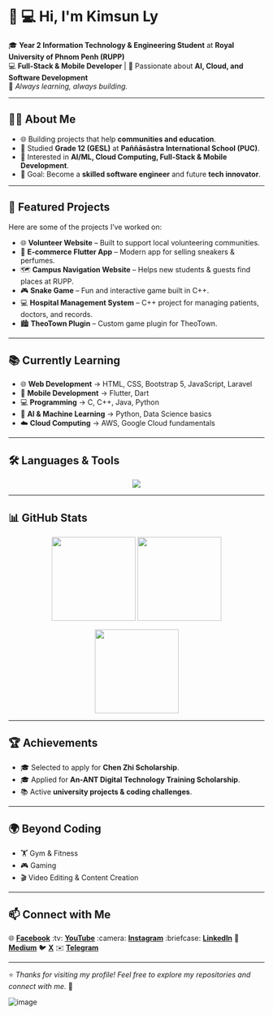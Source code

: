 # 👋 💻 Hi, I'm Kimsun Ly

🎓 **Year 2 Information Technology & Engineering Student** at **Royal University of Phnom Penh (RUPP)**  
💻 **Full-Stack & Mobile Developer** | 🚀 Passionate about **AI, Cloud, and Software Development**  
🌱 *Always learning, always building.*  

---

## 🧑‍💻 About Me
- 🌐 Building projects that help **communities and education**.  
- 🏫 Studied **Grade 12 (GESL)** at **Paññāsāstra International School (PUC)**.  
- 🔎 Interested in **AI/ML, Cloud Computing, Full-Stack & Mobile Development**.  
- 🎯 Goal: Become a **skilled software engineer** and future **tech innovator**.  

---

## 🚀 Featured Projects
Here are some of the projects I’ve worked on:

- 🌐 **Volunteer Website** – Built to support local volunteering communities.  
- 📱 **E-commerce Flutter App** – Modern app for selling sneakers & perfumes.  
- 🗺️ **Campus Navigation Website** – Helps new students & guests find places at RUPP.  
- 🎮 **Snake Game** – Fun and interactive game built in C++.  
- 💻 **Hospital Management System** – C++ project for managing patients, doctors, and records.  
- 🏙️ **TheoTown Plugin** – Custom game plugin for TheoTown.  

---

## 📚 Currently Learning
- 🌐 **Web Development** → HTML, CSS, Bootstrap 5, JavaScript, Laravel  
- 📱 **Mobile Development** → Flutter, Dart  
- 💻 **Programming** → C, C++, Java, Python  
- 🤖 **AI & Machine Learning** → Python, Data Science basics  
- ☁️ **Cloud Computing** → AWS, Google Cloud fundamentals  

---

## 🛠️ Languages & Tools
<p align="center">
  <img src="https://skillicons.dev/icons?i=html,css,js,bootstrap,flutter,dart,java,cpp,python,laravel,git,github,vscode,figma,mysql" />
</p>

---

## 📊 GitHub Stats
<p align="center">
  <img src="https://github-readme-stats.vercel.app/api?username=KimsunLy&show_icons=true&theme=tokyonight" height="165"/>
  <img src="https://github-readme-streak-stats.herokuapp.com/?user=KimsunLy&theme=tokyonight" height="165"/>
</p>

<p align="center">
  <img src="https://github-readme-stats.vercel.app/api/top-langs/?username=KimsunLy&layout=compact&theme=tokyonight" height="165"/>
</p>

---

## 🏆 Achievements
- 🎓 Selected to apply for **Chen Zhi Scholarship**.  
- 🎓 Applied for **An-ANT Digital Technology Training Scholarship**.  
- 📚 Active **university projects & coding challenges**.  

---

## 🌍 Beyond Coding
- 🏋️ Gym & Fitness  
- 🎮 Gaming  
- 🎬 Video Editing & Content Creation  

---

## 📫 Connect with Me

:globe_with_meridians: [**Facebook**]([https://facebook.com/KimsunLy](https://www.facebook.com/kimsun.ly.2025))
:tv: [**YouTube**]([https://youtube.com/KimsunLy](https://www.youtube.com/@KimsunLy-n9i))
:camera: [**Instagram**]([https://instagram.com/Kimsunly](https://www.instagram.com/kimsun_ly))
:briefcase: [**LinkedIn**](https://linkedin.com/in/KimsunLy)
:pencil: [**Medium**](https://medium.com/@KimsunLy)
:bird: [**X**](https://x.com/KimsunLy)
:envelope: [**Telegram**](https://t.me/KimsunLy)


---

⭐️ *Thanks for visiting my profile! Feel free to explore my repositories and connect with me.* 🚀


  ![image](https://media.giphy.com/media/v1.Y2lkPTc5MGI3NjExNmV3Y3VkemFqY3BwZXp4OW5hcDB3amdhcXYzd2RsdDY3ZTkzOXhxciZlcD12MV9naWZzX3NlYXJjaCZjdD1n/26AHyxxCItIbFijLO/giphy.gif)


